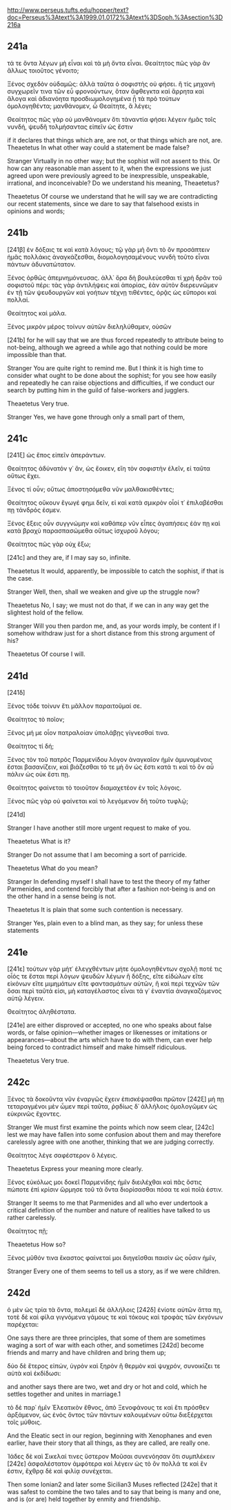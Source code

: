 
http://www.perseus.tufts.edu/hopper/text?doc=Perseus%3Atext%3A1999.01.0172%3Atext%3DSoph.%3Asection%3D216a
## 241a
τά τε ὄντα λέγων μὴ εἶναι καὶ τὰ μὴ ὄντα εἶναι.
Θεαίτητος
πῶς γὰρ ἂν ἄλλως τοιοῦτος γένοιτο;

Ξένος
σχεδὸν οὐδαμῶς: ἀλλὰ ταῦτα ὁ σοφιστὴς οὐ φήσει. ἢ τίς μηχανὴ συγχωρεῖν τινα τῶν εὖ φρονούντων, ὅταν ἄφθεγκτα καὶ ἄρρητα καὶ ἄλογα καὶ ἀδιανόητα προσδιωμολογημένα ᾖ τὰ πρὸ τούτων ὁμολογηθέντα; μανθάνομεν, ὦ Θεαίτητε, ἃ λέγει;

Θεαίτητος
πῶς γὰρ οὐ μανθάνομεν ὅτι τἀναντία φήσει λέγειν ἡμᾶς τοῖς νυνδή, ψευδῆ τολμήσαντας εἰπεῖν ὡς ἔστιν 

if it declares that things which are, are not, or that things which are not, are.
Theaetetus
In what other way could a statement be made false?

Stranger
Virtually in no other way; but the sophist will not assent to this. Or how can any reasonable man assent to it, when the expressions we just agreed upon were previously agreed to be inexpressible, unspeakable, irrational, and inconceivable? Do we understand his meaning, Theaetetus?

Theaetetus
Of course we understand that he will say we are contradicting our recent statements, since we dare to say that falsehood exists in opinions and words; 
## 241b
[241β] ἐν δόξαις τε καὶ κατὰ λόγους; τῷ γὰρ μὴ ὄντι τὸ ὂν προσάπτειν ἡμᾶς πολλάκις ἀναγκάζεσθαι, διομολογησαμένους νυνδὴ τοῦτο εἶναι πάντων ἀδυνατώτατον.

Ξένος
ὀρθῶς ἀπεμνημόνευσας. ἀλλ᾽ ὅρα δὴ βουλεύεσθαι τί χρὴ δρᾶν τοῦ σοφιστοῦ πέρι: τὰς γὰρ ἀντιλήψεις καὶ ἀπορίας, ἐὰν αὐτὸν διερευνῶμεν ἐν τῇ τῶν ψευδουργῶν καὶ γοήτων τέχνῃ τιθέντες, ὁρᾷς ὡς εὔποροι καὶ πολλαί.

Θεαίτητος
καὶ μάλα.

Ξένος
μικρὸν μέρος τοίνυν αὐτῶν διεληλύθαμεν, οὐσῶν 

[241b] for he will say that we are thus forced repeatedly to attribute being to not-being, although we agreed a while ago that nothing could be more impossible than that.

Stranger
You are quite right to remind me. But I think it is high time to consider what ought to be done about the sophist; for you see how easily and repeatedly he can raise objections and difficulties, if we conduct our search by putting him in the guild of false-workers and jugglers.

Theaetetus
Very true.

Stranger
Yes, we have gone through only a small part of them, 
## 241c
[241ξ] ὡς ἔπος εἰπεῖν ἀπεράντων.

Θεαίτητος
ἀδύνατόν γ᾽ ἄν, ὡς ἔοικεν, εἴη τὸν σοφιστὴν ἑλεῖν, εἰ ταῦτα οὕτως ἔχει.

Ξένος
τί οὖν; οὕτως ἀποστησόμεθα νῦν μαλθακισθέντες;

Θεαίτητος
οὔκουν ἔγωγέ φημι δεῖν, εἰ καὶ κατὰ σμικρὸν οἷοί τ᾽ ἐπιλαβέσθαι πῃ τἀνδρός ἐσμεν.

Ξένος
ἕξεις οὖν συγγνώμην καὶ καθάπερ νῦν εἶπες ἀγαπήσεις ἐάν πῃ καὶ κατὰ βραχὺ παρασπασώμεθα οὕτως ἰσχυροῦ λόγου;

Θεαίτητος
πῶς γὰρ οὐχ ἕξω; 

[241c] and they are, if I may say so, infinite.

Theaetetus
It would, apparently, be impossible to catch the sophist, if that is the case.

Stranger
Well, then, shall we weaken and give up the struggle now?

Theaetetus
No, I say; we must not do that, if we can in any way get the slightest hold of the fellow.

Stranger
Will you then pardon me, and, as your words imply, be content if I somehow withdraw just for a short distance from this strong argument of his?

Theaetetus
Of course I will. 
## 241d
[241δ]

Ξένος
τόδε τοίνυν ἔτι μᾶλλον παραιτοῦμαί σε.

Θεαίτητος
τὸ ποῖον;

Ξένος
μή με οἷον πατραλοίαν ὑπολάβῃς γίγνεσθαί τινα.

Θεαίτητος
τί δή;

Ξένος
τὸν τοῦ πατρὸς Παρμενίδου λόγον ἀναγκαῖον ἡμῖν ἀμυνομένοις ἔσται βασανίζειν, καὶ βιάζεσθαι τό τε μὴ ὂν ὡς ἔστι κατά τι καὶ τὸ ὂν αὖ πάλιν ὡς οὐκ ἔστι πῃ.

Θεαίτητος
φαίνεται τὸ τοιοῦτον διαμαχετέον ἐν τοῖς λόγοις.

Ξένος
πῶς γὰρ οὐ φαίνεται καὶ τὸ λεγόμενον δὴ τοῦτο τυφλῷ; 

[241d]

Stranger
I have another still more urgent request to make of you.

Theaetetus
What is it?

Stranger
Do not assume that I am becoming a sort of parricide.

Theaetetus
What do you mean?

Stranger
In defending myself I shall have to test the theory of my father Parmenides, and contend forcibly that after a fashion not-being is and on the other hand in a sense being is not.

Theaetetus
It is plain that some such contention is necessary.

Stranger
Yes, plain even to a blind man, as they say; for unless these statements
## 241e
[241ε] τούτων γὰρ μήτ᾽ ἐλεγχθέντων μήτε ὁμολογηθέντων σχολῇ ποτέ τις οἷός τε ἔσται περὶ λόγων ψευδῶν λέγων ἢ δόξης, εἴτε εἰδώλων εἴτε εἰκόνων εἴτε μιμημάτων εἴτε φαντασμάτων αὐτῶν, ἢ καὶ περὶ τεχνῶν τῶν ὅσαι περὶ ταῦτά εἰσι, μὴ καταγέλαστος εἶναι τά γ᾽ ἐναντία ἀναγκαζόμενος αὑτῷ λέγειν.

Θεαίτητος
ἀληθέστατα.

[241e] are either disproved or accepted, no one who speaks about false words, or false opinion—whether images or likenesses or imitations or appearances—about the arts which have to do with them, can ever help being forced to contradict himself and make himself ridiculous.

Theaetetus
Very true.
## 242c
Ξένος
τὰ δοκοῦντα νῦν ἐναργῶς ἔχειν ἐπισκέψασθαι πρῶτον [242ξ] μή πῃ τεταραγμένοι μὲν ὦμεν περὶ ταῦτα, ῥᾳδίως δ᾽ ἀλλήλοις ὁμολογῶμεν ὡς εὐκρινῶς ἔχοντες.

Stranger
We must first examine the points which now seem clear, [242c] lest we may have fallen into some confusion about them and may therefore carelessly agree with one another, thinking that we are judging correctly.

Θεαίτητος
λέγε σαφέστερον ὃ λέγεις.

Theaetetus
Express your meaning more clearly.

Ξένος
εὐκόλως μοι δοκεῖ Παρμενίδης ἡμῖν διειλέχθαι καὶ πᾶς ὅστις πώποτε ἐπὶ κρίσιν ὥρμησε τοῦ τὰ ὄντα διορίσασθαι πόσα τε καὶ ποῖά ἐστιν.

Stranger
It seems to me that Parmenides and all who ever undertook a critical definition of the number and nature of realities have talked to us rather carelessly.

Θεαίτητος
πῇ;

Theaetetus
How so?

Ξένος
μῦθόν τινα ἕκαστος φαίνεταί μοι διηγεῖσθαι παισὶν ὡς οὖσιν ἡμῖν, 

Stranger
Every one of them seems to tell us a story, as if we were children. 
## 242d
ὁ μὲν ὡς τρία τὰ ὄντα, πολεμεῖ δὲ ἀλλήλοις [242δ] ἐνίοτε αὐτῶν ἄττα πῃ, τοτὲ δὲ καὶ φίλα γιγνόμενα γάμους τε καὶ τόκους καὶ τροφὰς τῶν ἐκγόνων παρέχεται: 

One says there are three principles, that some of them are sometimes waging a sort of war with each other, and sometimes [242d] become friends and marry and have children and bring them up; 

δύο δὲ ἕτερος εἰπών, ὑγρὸν καὶ ξηρὸν ἢ θερμὸν καὶ ψυχρόν, συνοικίζει τε αὐτὰ καὶ ἐκδίδωσι: 

and another says there are two, wet and dry or hot and cold, which he settles together and unites in marriage.1 

τὸ δὲ παρ᾽ ἡμῖν Ἐλεατικὸν ἔθνος, ἀπὸ Ξενοφάνους τε καὶ ἔτι πρόσθεν ἀρξάμενον, ὡς ἑνὸς ὄντος τῶν πάντων καλουμένων οὕτω διεξέρχεται τοῖς μύθοις. 

And the Eleatic sect in our region, beginning with Xenophanes and even earlier, have their story that all things, as they are called, are really one. 

Ἰάδες δὲ καὶ Σικελαί τινες ὕστερον Μοῦσαι συνενόησαν ὅτι συμπλέκειν [242ε] ἀσφαλέστατον ἀμφότερα καὶ λέγειν ὡς τὸ ὂν πολλά τε καὶ ἕν ἐστιν, ἔχθρᾳ δὲ καὶ φιλίᾳ συνέχεται. 

Then some Ionian2 and later some Sicilian3 Muses reflected [242e] that it was safest to combine the two tales and to say that being is many and one, and is (or are) held together by enmity and friendship. 